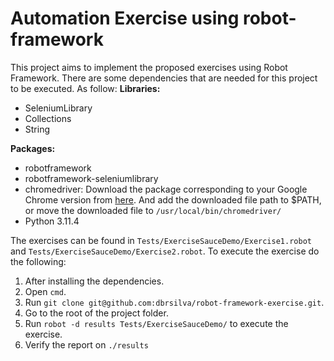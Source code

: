 # Automation Exercise using robot-framework
This project aims to implement the proposed exercises using Robot Framework.
There are some dependencies that are needed for this project to be executed. As follow:
**Libraries:**
- SeleniumLibrary
- Collections
- String

**Packages:**
- robotframework
- robotframework-seleniumlibrary
- chromedriver: Download the package corresponding to your Google Chrome version from [here](https://sites.google.com/a/chromium.org/chromedriver/downloads). And add the downloaded file path to $PATH, or move the downloaded file to `/usr/local/bin/chromedriver/`
- Python 3.11.4

The exercises can be found in `Tests/ExerciseSauceDemo/Exercise1.robot` and `Tests/ExerciseSauceDemo/Exercise2.robot`. To execute the exercise do the following:
1. After installing the dependencies.
2. Open `cmd`.
3. Run `git clone git@github.com:dbrsilva/robot-framework-exercise.git`.
5. Go to the root of the project folder.
6. Run `robot -d results Tests/ExerciseSauceDemo/` to execute the exercise.
7. Verify the report on `./results`
